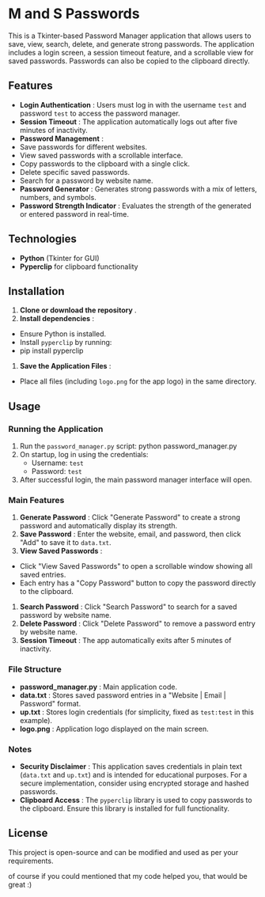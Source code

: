 # M and S Passwords


This is a Tkinter-based Password Manager application that allows users to save, view, search, delete, and generate strong passwords. The application includes a login screen, a session timeout feature, and a scrollable view for saved passwords. Passwords can also be copied to the clipboard directly.

## Features

* **Login Authentication** : Users must log in with the username `test` and password `test` to access the password manager.
* **Session Timeout** : The application automatically logs out after five minutes of inactivity.
* **Password Management** :
* Save passwords for different websites.
* View saved passwords with a scrollable interface.
* Copy passwords to the clipboard with a single click.
* Delete specific saved passwords.
* Search for a password by website name.
* **Password Generator** : Generates strong passwords with a mix of letters, numbers, and symbols.
* **Password Strength Indicator** : Evaluates the strength of the generated or entered password in real-time.

## Technologies

* **Python** (Tkinter for GUI)
* **Pyperclip** for clipboard functionality

## Installation

1. **Clone or download the repository** .
2. **Install dependencies** :

* Ensure Python is installed.
* Install `pyperclip` by running:
* pip install pyperclip

1. **Save the Application Files** :

* Place all files (including `logo.png` for the app logo) in the same directory.

## Usage

### Running the Application

1. Run the `password_manager.py` script:
   python password_manager.py
2. On startup, log in using the credentials:
   * Username: `test`
   * Password: `test`
3. After successful login, the main password manager interface will open.

### Main Features

1. **Generate Password** : Click "Generate Password" to create a strong password and automatically display its strength.
2. **Save Password** : Enter the website, email, and password, then click "Add" to save it to `data.txt`.
3. **View Saved Passwords** :

* Click "View Saved Passwords" to open a scrollable window showing all saved entries.
* Each entry has a "Copy Password" button to copy the password directly to the clipboard.

1. **Search Password** : Click "Search Password" to search for a saved password by website name.
2. **Delete Password** : Click "Delete Password" to remove a password entry by website name.
3. **Session Timeout** : The app automatically exits after 5 minutes of inactivity.

### File Structure

* **password_manager.py** : Main application code.
* **data.txt** : Stores saved password entries in a "Website | Email | Password" format.
* **up.txt** : Stores login credentials (for simplicity, fixed as `test:test` in this example).
* **logo.png** : Application logo displayed on the main screen.

### Notes

* **Security Disclaimer** : This application saves credentials in plain text (`data.txt` and `up.txt`) and is intended for educational purposes. For a secure implementation, consider using encrypted storage and hashed passwords.
* **Clipboard Access** : The `pyperclip` library is used to copy passwords to the clipboard. Ensure this library is installed for full functionality.

## License

This project is open-source and can be modified and used as per your requirements.

of course if you could mentioned that my code helped you, that would be great :)
